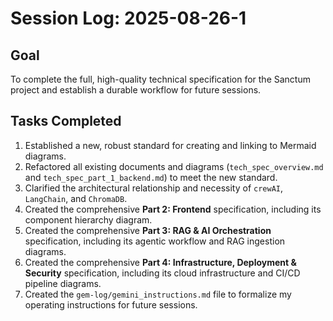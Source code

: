 # Session Log: 2025-08-26-1

## Goal
To complete the full, high-quality technical specification for the Sanctum project and establish a durable workflow for future sessions.

## Tasks Completed
1.  Established a new, robust standard for creating and linking to Mermaid diagrams.
2.  Refactored all existing documents and diagrams (`tech_spec_overview.md` and `tech_spec_part_1_backend.md`) to meet the new standard.
3.  Clarified the architectural relationship and necessity of `crewAI`, `LangChain`, and `ChromaDB`.
4.  Created the comprehensive **Part 2: Frontend** specification, including its component hierarchy diagram.
5.  Created the comprehensive **Part 3: RAG & AI Orchestration** specification, including its agentic workflow and RAG ingestion diagrams.
6.  Created the comprehensive **Part 4: Infrastructure, Deployment & Security** specification, including its cloud infrastructure and CI/CD pipeline diagrams.
7.  Created the `gem-log/gemini_instructions.md` file to formalize my operating instructions for future sessions.
